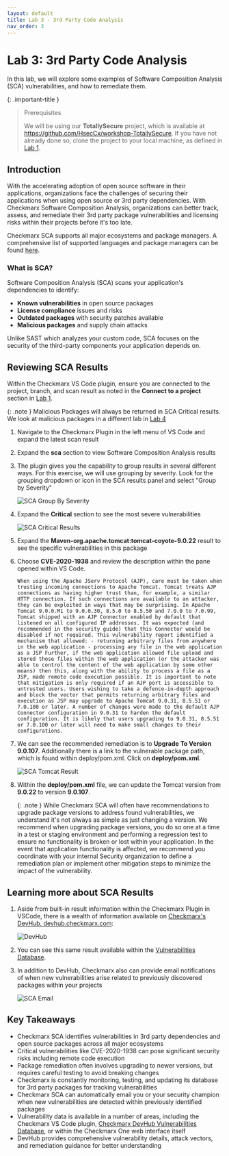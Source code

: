 ```yaml
---
layout: default
title: Lab 3 - 3rd Party Code Analysis
nav_order: 3
---
```


# Lab 3: 3rd Party Code Analysis
In this lab, we will explore some examples of Software Composition Analysis (SCA) vulnerabilities, and how to remediate them. 

{: .important-title }
> Prerequisites
>
> We will be using our __TotallySecure__ project, which is available at https://github.com/HsecCx/workshop-TotallySecure. If you have not already done so, clone the project to your local machine, as defined in [Lab 1](../lab1_setup/).

## Introduction

With the accelerating adoption of open source software in their applications, organizations face the challenges of securing their applications when using open source or 3rd party dependencies. With Checkmarx Software Composition Analysis, organizations can better track, assess, and remediate their 3rd party package vulnerabilities and licensing risks within their projects before it's too late.

Checkmarx SCA supports all major ecosystems and package managers. A comprehensive list of supported languages and package managers can be found [here](https://checkmarx.com/resource/documents/en/34965-117822-supported-languages-and-package-managers.html).

### What is SCA?

Software Composition Analysis (SCA) scans your application's dependencies to identify:
- __Known vulnerabilities__ in open source packages
- __License compliance__ issues and risks  
- __Outdated packages__ with security patches available
- __Malicious packages__ and supply chain attacks

Unlike SAST which analyzes your custom code, SCA focuses on the security of the third-party components your application depends on.



## Reviewing SCA Results

Within the Checkmarx VS Code plugin, ensure you are connected to the project, branch, and scan result as noted in the __Connect to a project__ section in [Lab 1](../lab1_setup/).

{: .note }
Malicious Packages will always be returned in SCA Critical results. We look at malicious packages in a different lab in [Lab 4](../lab4_malicious_packages/)

1. Navigate to the Checkmarx Plugin in the left menu of VS Code and expand the latest scan result

2. Expand the __sca__ section to view Software Composition Analysis results

3. The plugin gives you the capability to group results in several different ways. For this exercise, we will use grouping by severity. Look for the grouping dropdown or icon in the SCA results panel and select "Group by Severity"

    ![SCA Group By Severity](./assets/images/group_by_severity.png "SCA Group By Severity")

4. Expand the __Critical__ section to see the most severe vulnerabilities

    ![SCA Critical Results](./assets/images/sca_critical_results.png "SCA Critical Results")

5. Expand the __Maven-org.apache.tomcat:tomcat-coyote-9.0.22__ result to see the specific vulnerabilities in this package

6. Choose __CVE-2020-1938__ and review the description within the pane opened within VS Code.

    ```
    When using the Apache JServ Protocol (AJP), care must be taken when trusting incoming connections to Apache Tomcat. Tomcat treats AJP connections as having higher trust than, for example, a similar HTTP connection. If such connections are available to an attacker, they can be exploited in ways that may be surprising. In Apache Tomcat 9.0.0.M1 to 9.0.0.30, 8.5.0 to 8.5.50 and 7.0.0 to 7.0.99, Tomcat shipped with an AJP Connector enabled by default that listened on all configured IP addresses. It was expected (and recommended in the security guide) that this Connector would be disabled if not required. This vulnerability report identified a mechanism that allowed: - returning arbitrary files from anywhere in the web application - processing any file in the web application as a JSP Further, if the web application allowed file upload and stored those files within the web application (or the attacker was able to control the content of the web application by some other means) then this, along with the ability to process a file as a JSP, made remote code execution possible. It is important to note that mitigation is only required if an AJP port is accessible to untrusted users. Users wishing to take a defence-in-depth approach and block the vector that permits returning arbitrary files and execution as JSP may upgrade to Apache Tomcat 9.0.31, 8.5.51 or 7.0.100 or later. A number of changes were made to the default AJP Connector configuration in 9.0.31 to harden the default configuration. It is likely that users upgrading to 9.0.31, 8.5.51 or 7.0.100 or later will need to make small changes to their configurations.  
    ```

7. We can see the recommended remediation is to __Upgrade To Version 9.0.107__. Additionally there is a link to the vulnerable package path, which is found within deploy/pom.xml. Click on __deploy/pom.xml__.

    ![SCA Tomcat Result](./assets/images/sca_tomcat_result.png "SCA Tomcat Result")

8. Within the __deploy/pom.xml__ file, we can update the Tomcat version from __9.0.22__ to version __9.0.107__.

    {: .note }
    While Checkmarx SCA will often have recommendations to upgrade package versions to address found vulnerabilities, we understand it's not always as simple as just changing a version. We recommend when upgrading package versions, you do so one at a time in a test or staging environment and performing a regression test to ensure no functionality is broken or lost within your application. In the event that application functionality is affected, we recommend you coordinate with your internal Security organization to define a remediation plan or implement other mitigation steps to minimize the impact of the vulnerability.

## Learning more about SCA Results

1. Aside from built-in result information within the Checkmarx Plugin in VSCode, there is a wealth of information available on [Checkmarx's DevHub, devhub.checkmarx.com](https://devhub.checkmarx.com):

    ![DevHub](./assets/images/devhub.png "DevHub")

2. You can see this same result available within the [Vulnerabilities Database](https://devhub.checkmarx.com/cve-details/CVE-2020-1938/).

3. In addition to DevHub, Checkmarx also can provide email notifications of when new vulnerabilities arise related to previously discovered packages within your projects

    ![SCA Email](./assets/images/sca_email.png "SCA Email")

## Key Takeaways

- Checkmarx SCA identifies vulnerabilities in 3rd party dependencies and open source packages across all major ecosystems
- Critical vulnerabilities like CVE-2020-1938 can pose significant security risks including remote code execution
- Package remediation often involves upgrading to newer versions, but requires careful testing to avoid breaking changes
- Checkmarx is constantly monitoring, testing, and updating its database for 3rd party packages for tracking vulnerabilities
- Checkmarx SCA can automatically email you or your security champion when new vulnerabilities are detected within previously identified packages
- Vulnerability data is available in a number of areas, including the Checkmarx VS Code plugin, [Checkmarx DevHub Vulnerabilities Database](https://devhub.checkmarx.com/advisories/), or within the Checkmarx One web interface itself
- DevHub provides comprehensive vulnerability details, attack vectors, and remediation guidance for better understanding
